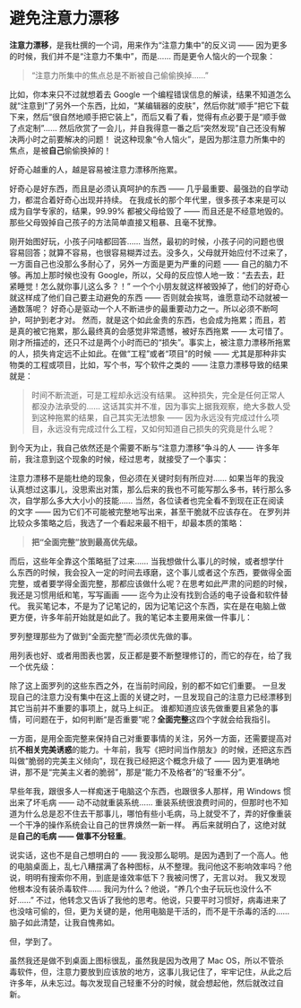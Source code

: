 # 避免注意力漂移

**注意力漂移**，是我杜撰的一个词，用来作为“注意力集中”的反义词 —— 因为更多的时候，我们并不是“注意力不集中”，而是…… 而是更令人恼火的一个现象：
> “注意力所集中的焦点总是不断被自己偷偷换掉……”

比如，你本来只不过就想着去 Google
一个编程错误信息的解读，结果不知道怎么就“注意到”了另外一个东西，比如，“某编辑器的皮肤”，然后你就“顺手”把它下载下来，然后“很自然地顺手把它装上”，而后又看了看，觉得有点必要于是“顺手做了点定制”……
然后欣赏了一会儿，并自我得意一番之后“突然发现”自己还没有解决两小时之前要解决的问题！
说这种现象“令人恼火”，是因为那注意力所集中的焦点，是被**自己**偷偷换掉的！

好奇心越重的人，越是容易被注意力漂移所拖累。

好奇心是好东西，而且是必须认真呵护的东西 —— 几乎最重要、最强劲的自学动力，都混合着好奇心出现并持续。
在我成长的那个年代里，很多孩子本来是可以成为自学专家的，结果，99.99% 都被父母给毁了 ——
而且还是不经意地毁的。那些父母毁掉自己孩子的方法简单直接又粗暴、且毫不犹豫。

刚开始图好玩，小孩子问啥都回答……
当然，最初的时候，小孩子问的问题也很容易回答；就算不容易，也很容易糊弄过去。没多久，父母就开始应付不过来了，一方面自己也没那么多耐心了，另外一方面是更为严重的问题
—— 自己的脑力不够。再加上那时候也没有 Google，所以，父母的反应惊人地一致：“去去去，赶紧睡觉！怎么就你事儿这么多？！”
一个个小朋友就这样被毁掉了，他们的好奇心就这样成了他们自己要主动避免的东西 —— 否则就会挨骂，谁愿意动不动就被一通数落呢？
好奇心是驱动一个人不断进步的最重要动力之一。所以必须不断呵护，呵护到老才对。
然而，就是这个如此金贵的东西，也会成为拖累；而且，若是真的被它拖累，那么最终真的会感觉非常遗憾，被好东西拖累 —— 太可惜了。
刚才所描述的，还只不过是两个小时而已的“损失”。事实上，被注意力漂移所拖累的人，损失肯定远不止如此。在做“工程”或者“项目”的时候 ——
尤其是那种非实物类的工程或项目，比如，写个书，写个软件之类的 —— 注意力漂移导致的结果就是：

> 时间不断流逝，可是工程却永远没有结果。
这种损失，完全是任何正常人都没办法承受的…… 这话其实并不准，因为事实上据我观察，绝大多数人受到这种拖累的结果，自己其实无法想象 ——
因为永远没有完成过什么项目，永远没有完成过什么工程，又如何知道自己损失的究竟是什么呢？

到今天为止，我自己依然还是个需要不断与“注意力漂移”争斗的人 —— 许多年前，我注意到这个现象的时候，经过思考，就接受了一个事实：

>
注意力漂移不是能杜绝的现象，但必须在关键时刻有所应对……
如果当年的我没认真想过这事儿，没思索出对策，那么后来的我也不可能写那么多书，转行那么多次，自学那么多大大小小的技能……
当然，各位读者也完全看不到现在正在阅读的文字 —— 因为它们不可能被完整地写出来，甚至干脆就不应该存在。
在罗列并比较众多策略之后，我选了一个看起来最不相干，却最本质的策略：

> **把“全面完整”放到最高优先级。**

而后，这些年全靠这个策略挺了过来……
当我想做什么事儿的时候，或者想学什么东西的时候，我会投入一定的时间去琢磨，这个事儿或者这个东西，要做得全面完整，或者要学得全面完整，那都应该做什么呢？在思考如此严肃的问题的时候，我还是习惯用纸和笔，写写画画
—— 迄今为止没有找到合适的电子设备和软件替代。
我买笔记本，不是为了记笔记的，因为记笔记这个东西，实在是在电脑上做更方便，许多年前开始就是如此了。我的笔记本主要用来做一件事儿：

>
罗列整理那些为了做到“全面完整”而必须优先做的事。

用列表也好、或者用图表也罢，反正都是要不断整理修订的，而它的存在，给了我一个优先级：

>
除了这上面罗列的这些东西之外，在当前时间段，别的都不如它们重要。
一旦发现自己的注意力没有集中在这上面的关键之时，一旦发现自己的注意力已经漂移到其它当前并不重要的事项上，就马上纠正。
谁都知道应该先做重要且紧急的事情，可问题在于，如何判断“是否重要”呢？**全面完整**这四个字就会给我指引。

一方面，是用全面完整来保持自己对重要事情的关注，另外一方面，还需要提高对抗**不相关完美诱惑**的能力。十年前，我写《把时间当作朋友》的时候，还把这东西叫做“脆弱的完美主义倾向”，现在我已经把这个概念升级了
—— 因为更准确地讲，那不是“完美主义者的脆弱”，那是“能力不及格者”的“轻重不分”。

早些年我，跟很多人一样痴迷于电脑这个东西，也跟很多人那样，用 Windows 惯出来了坏毛病 —— 动不动就重装系统……
重装系统很浪费时间的，但那时也不知道为什么总是忍不住去干那事儿，哪怕有些小毛病，马上就受不了，弄的好像重装一个干净的操作系统会让自己的世界焕然一新一样。
再后来就明白了，这绝对就是**自己的毛病 —— 做事不分轻重**。

说实话，这也不是自己想明白的 ——
我没那么聪明。是因为遇到了一个高人。他的电脑桌面上，乱七八糟摆满了各种图标，从不整理。我问他这不影响效率吗？他说，明明有搜索你不用，到底是谁效率低下？我被问愣了，无言以对。
我又发现他根本没有装杀毒软件…… 我问为什么？他说，“养几个虫子玩玩也没什么不好……”
不过，他转念又告诉了我他的思考。他说，只要平时习惯好，病毒进来了也没啥可偷的，但，更为关键的是，他用电脑是干活的，而不是干杀毒的活的……
脑子如此清楚，让我自愧弗如。

但，学到了。

虽然我还是做不到桌面上图标很乱，虽然我是因为改用了 Mac
OS，所以不管杀毒软件，但，注意力要放到应该放的地方，这事儿我记住了，牢牢记住，从此之后许多年，从未忘过。每次发现自己轻重不分的时候，就会想起他，然后就改过自新。
